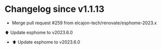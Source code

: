 # Changelog since v1.1.13
- Merge pull request #259 from elcajon-tech/renovate/esphome-2023.x

⬆️ Update esphome to v2023.6.0 
- ⬆️ Update esphome to v2023.6.0 
